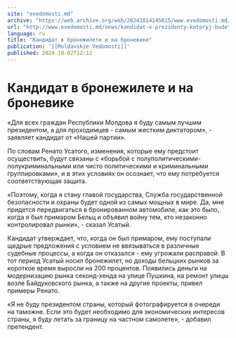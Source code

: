 ```yaml
---
site: "evedomosti.md"
archive: "https://web.archive.org/web/20241014145615/www.evedomosti.md/news/kandidat-v-prezidenty-kotoryj-budet-ezdit-na-bronevike-i-let"
url: "http://www.evedomosti.md/news/kandidat-v-prezidenty-kotoryj-budet-ezdit-na-bronevike-i-let"
language: ru
title: "Кандидат в бронежилете и на броневике"
publication: '[[Moldavskie Vedomosti]]'
published: 2024-10-02T12:12
---
```


# Кандидат в бронежилете и на броневике

«Для всех граждан Республики Молдова я буду самым лучшим президентом, а для проходимцев - самым жестким диктатором», - заявляет кандидат от «Нашей партии».

По словам Ренато Усатого, изменения, которые ему предстоит осуществить, будут связаны с «борьбой с полуполитическими-полукриминальными или чисто политическими и криминальными группировками», и в этих условиях он осознает, что ему потребуется соответствующая защита.

«Поэтому, когда я стану главой государства, Служба государственной безопасности и охраны будет одной из самых мощных в мире. Да, мне придется передвигаться в бронированном автомобиле, как это было, когда я был примаром Бельц и объявил войну тем, кто незаконно контролировал рынки», - сказал Усатый.

Кандидат утверждает, что, когда он был примаром, ему поступали щедрые предложения с условием не ввязываться в различные судебные процессы, а когда он отказался - ему угрожали расправой. В тот период Усатый носил бронежилет, но доходы бельцких рынков за короткое время выросли на 200 процентов. Появились деньги на модернизацию рынка секонд-хенда на улице Пушкина, на ремонт улицы возле Байдуковского рынка, а также на другие проекты, привел примеры Ренато.

«Я не буду президентом страны, который фотографируется в очереди на таможне. Если это будет необходимо для экономических интересов страны, я буду летать за границу на частном самолете», - добавил претендент.
